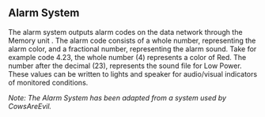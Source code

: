<a name="Alarm-System" />

## Alarm System 

The alarm system outputs alarm codes on the data network through the Memory unit . The alarm code consists of a whole number, representing the alarm color, and a fractional number, representing the alarm sound. Take for example code 4.23, the whole number (4) represents a color of Red. The number after the decimal (23), represents the sound file for Low Power. These values can be written to lights and speaker for audio/visual indicators of monitored conditions.

*Note: The Alarm System has been adapted from a system used by CowsAreEvil.*
